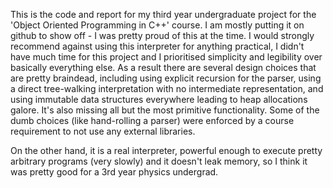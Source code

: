 This is the code and report for my third year undergraduate project for the 'Object Oriented Programming in C++' course.
I am mostly putting it on github to show off - I was pretty proud of this at the time.
I would strongly recommend against using this interpreter for anything practical, 
I didn't have much time for this project and I prioritised simplicity and legibility over basically everything else.
As a result there are several design choices that are pretty braindead, including using explicit recursion for the parser, using a direct tree-walking interpretation with no intermediate representation, and using immutable data structures everywhere leading to heap allocations galore.
It's also missing all but the most primitive functionality.
Some of the dumb choices (like hand-rolling a parser) were enforced by a course requirement to not use any external libraries.

On the other hand, it is a real interpreter, powerful enough to execute pretty arbitrary programs (very slowly) and it doesn't leak memory, so I think it was pretty good for a 3rd year physics undergrad.
